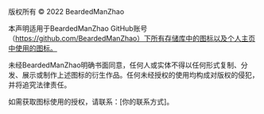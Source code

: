 版权所有 © 2022 BeardedManZhao

本声明适用于BeardedManZhao GitHub账号（https://github.com/BeardedManZhao）下所有存储库中的图标以及个人主页中使用的图标。

未经BeardedManZhao明确书面同意，任何人或实体不得以任何形式复制、分发、展示或制作上述图标的衍生作品。任何未经授权的使用均构成对版权的侵犯，并将追究法律责任。

如需获取图标使用的授权，请联系：[你的联系方式]。
